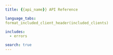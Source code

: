 ```yaml
---
title: {{api_name}} API Reference

language_tabs:
format_included_client_header(included_clients)

includes:
  - errors

search: true
---
```

